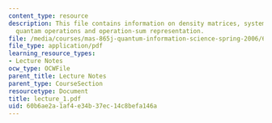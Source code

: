 ```yaml
---
content_type: resource
description: This file contains information on density matrices, system environment,
  quantam operations and operation-sum representation.
file: /media/courses/mas-865j-quantum-information-science-spring-2006/60b6ae2a1af4e34b37ec14c8befa146a_lecture_1.pdf
file_type: application/pdf
learning_resource_types:
- Lecture Notes
ocw_type: OCWFile
parent_title: Lecture Notes
parent_type: CourseSection
resourcetype: Document
title: lecture_1.pdf
uid: 60b6ae2a-1af4-e34b-37ec-14c8befa146a
---
```

